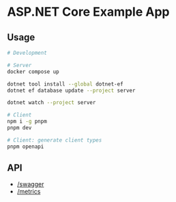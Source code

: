 # ASP.NET Core Example App

## Usage

```bash
# Development

# Server
docker compose up

dotnet tool install --global dotnet-ef
dotnet ef database update --project server

dotnet watch --project server

# Client
npm i -g pnpm
pnpm dev

# Client: generate client types
pnpm openapi
```

## API

- [/swagger](http://localhost:5000/swagger)
- [/metrics](http://localhost:5000/metrics)
